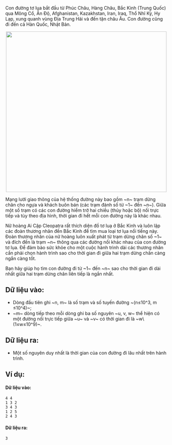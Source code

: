 Con đường tơ lụa bắt đầu từ Phúc Châu, Hàng Châu, Bắc Kinh (Trung Quốc) qua Mông Cổ, Ấn Độ, Afghanistan, Kazakhstan, Iran, Iraq, Thổ Nhĩ Kỳ, Hy Lạp, xung quanh vùng Địa Trung Hải và đến tận châu Âu. Con đường cũng đi đến cả Hàn Quốc, Nhật Bản.
<center><img src="/images/problems/567/SILKROAD.png" width="500px" /></center>

Mạng lưới giao thông của hệ thống đường này bao gồm ~n~ trạm dừng chân cho ngựa và khách buôn bán (các trạm đánh số từ ~1~ đến ~n~). Giữa một số trạm có các con đường hiểm trở hai chiều (thủy hoặc bộ) nối trực tiếp và tùy theo địa hình, thời gian đi hết mỗi con đường này là khác nhau.

Nữ hoàng Ai Cập Cleopatra rất thích diện đồ tơ luạ ở Bắc Kinh và luôn lập các đoàn thương nhân đến Bắc Kinh để tìm mua loại tơ lụa nổi tiếng này. Đoàn thương nhân của nữ hoàng luôn xuất phát từ trạm dừng chân số ~1~ và đích đến là trạm ~n~ thông qua các đường nối khác nhau của con đường tơ lụa. Để đảm bào sức khỏe cho một cuộc hành trình dài các thương nhân cần phải chọn hành trình sao cho thời gian đi giữa hai trạm dừng chân càng ngắn càng tốt.

Bạn hãy giúp họ tìm con đường đi từ ~1~ đến ~n~ sao cho thời gian đi dài nhất giữa hai trạm dừng chân liên tiếp là ngắn nhất.

## Dữ liệu vào:
- Dòng đầu tiên ghi ~n, m~ là số trạm và số tuyến đường ~(n≤10^3, m ≤10^4)~;
- ~m~ dòng tiếp theo mỗi dòng ghi ba số nguyên ~u, v, w~ thể hiện có một đường nối trực tiếp giữa ~u~ và ~v~ có thời gian đi là ~w\ (1≤w≤10^9)~.

## Dữ liệu ra:
- Một số nguyên duy nhất là thời gian của con đường đi lâu nhất trên hành trình.

## Ví dụ:
#### Dữ liệu vào:
```
4 4
1 3 2
3 4 3
1 2 5
2 4 3
```

#### Dữ liệu ra:
```
3
```